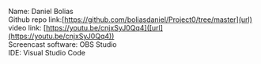 Name: Daniel Bolias  
Github repo link:[https://github.com/boliasdaniel/Project0/tree/master](url)  
video link: [https://youtu.be/cnjxSyJ0Qq4]([url](https://youtu.be/cnjxSyJ0Qq4))  
Screencast software: OBS Studio  
IDE: Visual Studio Code  
